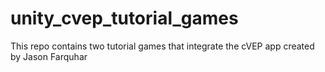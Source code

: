 # unity_cvep_tutorial_games
This repo contains two tutorial games that integrate the cVEP app created by Jason Farquhar
